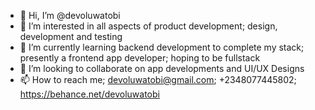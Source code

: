 - 👋 Hi, I’m @devoluwatobi
- 👀 I’m interested in all aspects of product development; design, development and testing
- 🌱 I’m currently learning backend development to complete my stack; presently a frontend app developer; hoping to be fullstack
- 💞️ I’m looking to collaborate on app developments and UI/UX Designs
- 📫 How to reach me; devoluwatobi@gmail.com; +2348077445802; https://behance.net/devoluwatobi

<!---
devoluwatobi/devoluwatobi is a ✨ special ✨ repository because its `README.md` (this file) appears on your GitHub profile.
You can click the Preview link to take a look at your changes.
--->
